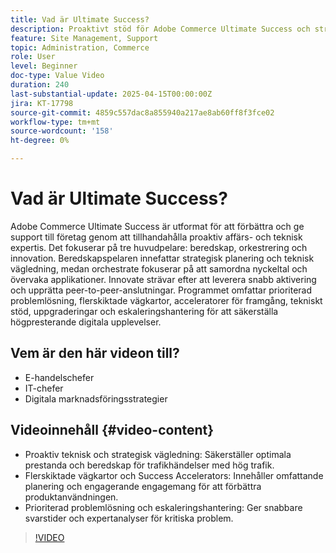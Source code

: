 ```yaml
---
title: Vad är Ultimate Success?
description: Proaktivt stöd för Adobe Commerce Ultimate Success och strategisk vägledning för högpresterande digitala upplevelser.
feature: Site Management, Support
topic: Administration, Commerce
role: User
level: Beginner
doc-type: Value Video
duration: 240
last-substantial-update: 2025-04-15T00:00:00Z
jira: KT-17798
source-git-commit: 4859c557dac8a855940a217ae8ab60ff8f3fce02
workflow-type: tm+mt
source-wordcount: '158'
ht-degree: 0%

---
```



# Vad är Ultimate Success?

Adobe Commerce Ultimate Success är utformat för att förbättra och ge support till företag genom att tillhandahålla proaktiv affärs- och teknisk expertis. Det fokuserar på tre huvudpelare: beredskap, orkestrering och innovation. Beredskapspelaren innefattar strategisk planering och teknisk vägledning, medan orchestrate fokuserar på att samordna nyckeltal och övervaka applikationer. Innovate strävar efter att leverera snabb aktivering och upprätta peer-to-peer-anslutningar. Programmet omfattar prioriterad problemlösning, flerskiktade vägkartor, acceleratorer för framgång, tekniskt stöd, uppgraderingar och eskaleringshantering för att säkerställa högpresterande digitala upplevelser.

## Vem är den här videon till?

* E-handelschefer
* IT-chefer
* Digitala marknadsföringsstrategier

## Videoinnehåll {#video-content}

* Proaktiv teknisk och strategisk vägledning: Säkerställer optimala prestanda och beredskap för trafikhändelser med hög trafik.
* Flerskiktade vägkartor och Success Accelerators: Innehåller omfattande planering och engagerande engagemang för att förbättra produktanvändningen.
* Prioriterad problemlösning och eskaleringshantering: Ger snabbare svarstider och expertanalyser för kritiska problem.

>[!VIDEO](https://video.tv.adobe.com/v/3457644/?learn=on&enablevpops)

